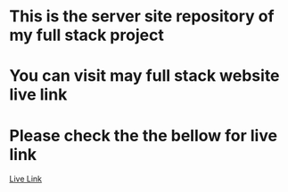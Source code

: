 # This is the server site repository of my full stack project
# You can visit may full stack website live link
# Please check the the bellow for live link

<a href="https://fastest-shop.web.app/">Live Link</a>
